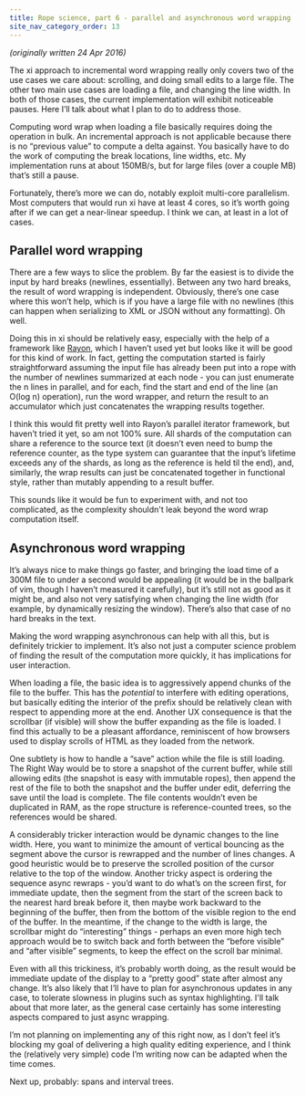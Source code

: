 ```yaml
---
title: Rope science, part 6 - parallel and asynchronous word wrapping
site_nav_category_order: 13
---
```


_(originally written 24 Apr 2016)_

The xi approach to incremental word wrapping really only covers two of the use cases we care about: scrolling, and doing small edits to a large file. The other two main use cases are loading a file, and changing the line width. In both of those cases, the current implementation will exhibit noticeable pauses. Here I’ll talk about what I plan to do to address those.

Computing word wrap when loading a file basically requires doing the operation in bulk. An incremental approach is not applicable because there is no “previous value” to compute a delta against. You basically have to do the work of computing the break locations, line widths, etc. My implementation runs at about 150MB/s, but for large files (over a couple MB) that’s still a pause.

Fortunately, there’s more we can do, notably exploit multi-core parallelism. Most computers that would run xi have at least 4 cores, so it’s worth going after if we can get a near-linear speedup. I think we can, at least in a lot of cases.

## Parallel word wrapping

There are a few ways to slice the problem. By far the easiest is to divide the input by hard breaks (newlines, essentially). Between any two hard breaks, the result of word wrapping is independent. Obviously, there’s one case where this won’t help, which is if you have a large file with no newlines (this can happen when serializing to XML or JSON without any formatting). Oh well.

Doing this in xi should be relatively easy, especially with the help of a framework like [Rayon](https://github.com/nikomatsakis/rayon), which I haven’t used yet but looks like it will be good for this kind of work. In fact, getting the computation started is fairly straightforward assuming the input file has already been put into a rope with the number of newlines summarized at each node - you can just enumerate the n lines in parallel, and for each, find the start and end of the line (an O(log n) operation), run the word wrapper, and return the result to an accumulator which just concatenates the wrapping results together.

I think this would fit pretty well into Rayon’s parallel iterator framework, but haven’t tried it yet, so am not 100% sure. All shards of the computation can share a reference to the source text (it doesn’t even need to bump the reference counter, as the type system can guarantee that the input’s lifetime exceeds any of the shards, as long as the reference is held til the end), and, similarly, the wrap results can just be concatenated together in functional style, rather than mutably appending to a result buffer.

This sounds like it would be fun to experiment with, and not too complicated, as the complexity shouldn't leak beyond the word wrap computation itself.

## Asynchronous word wrapping

It’s always nice to make things go faster, and bringing the load time of a 300M file to under a second would be appealing (it would be in the ballpark of vim, though I haven’t measured it carefully), but it’s still not as good as it might be, and also not very satisfying when changing the line width (for example, by dynamically resizing the window). There’s also that case of no hard breaks in the text.

Making the word wrapping asynchronous can help with all this, but is definitely trickier to implement. It’s also not just a computer science problem of finding the result of the computation more quickly, it has implications for user interaction.

When loading a file, the basic idea is to aggressively append chunks of the file to the buffer. This has the _potential_ to interfere with editing operations, but basically editing the interior of the prefix should be relatively clean with respect to appending more at the end. Another UX consequence is that the scrollbar (if visible) will show the buffer expanding as the file is loaded. I find this actually to be a pleasant affordance, reminiscent of how browsers used to display scrolls of HTML as they loaded from the network.

One subtlety is how to handle a “save” action while the file is still loading. The Right Way would be to store a snapshot of the current buffer, while still allowing edits (the snapshot is easy with immutable ropes), then append the rest of the file to both the snapshot and the buffer under edit, deferring the save until the load is complete. The file contents wouldn’t even be duplicated in RAM, as the rope structure is reference-counted trees, so the references would be shared.

A considerably tricker interaction would be dynamic changes to the line width. Here, you want to minimize the amount of vertical bouncing as the segment above the cursor is rewrapped and the number of lines changes. A good heuristic would be to preserve the scrolled position of the cursor relative to the top of the window. Another tricky aspect is ordering the sequence async rewraps - you’d want to do what’s on the screen first, for immediate update, then the segment from the start of the screen back to the nearest hard break before it, then maybe work backward to the beginning of the buffer, then from the bottom of the visible region to the end of the buffer. In the meantime, if the change to the width is large, the scrollbar might do “interesting” things - perhaps an even more high tech approach would be to switch back and forth between the “before visible” and “after visible” segments, to keep the effect on the scroll bar minimal.

Even with all this trickiness, it’s probably worth doing, as the result would be immediate update of the display to a “pretty good” state after almost any change. It’s also likely that I’ll have to plan for asynchronous updates in any case, to tolerate slowness in plugins such as syntax highlighting. I'll talk about that more later, as the general case certainly has some interesting aspects compared to just async wrapping.

I’m not planning on implementing any of this right now, as I don’t feel it’s blocking my goal of delivering a high quality editing experience, and I think the (relatively very simple) code I’m writing now can be adapted when the time comes.

Next up, probably: spans and interval trees.

